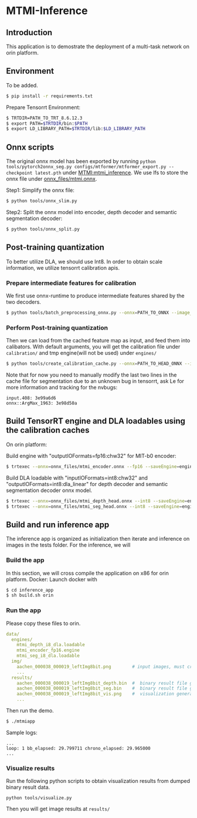 # MTMI-Inference
## Introduction
This application is to demostrate the deployment of a multi-task network on orin platform. 

## Environment

To be added.
```bash
$ pip install -r requirements.txt
```

Prepare Tensorrt Environment:
```bash
$ TRTDIR=PATH_TO_TRT_8.6.12.3
$ export PATH=$TRTDIR/bin:$PATH
$ export LD_LIBRARY_PATH=$TRTDIR/lib:$LD_LIBRARY_PATH
```

## Onnx scripts

The original onnx model has been exported by running `python tools/pytorch2onnx_seg.py configs/mtformer/mtformer_export.py --checkpoint latest.pth` under [MTMI:mtmi_inference](https://gitlab-master.nvidia.com/boyinz/mtmi/-/tree/mtmi_inference). We use lfs to store the onnx file under [onnx_files/mtmi.onnx](https://gitlab-master.nvidia.com/boyinz/mtmi-inference/-/tree/main/onnx_files).

Step1: Simplify the onnx file:
```bash
$ python tools/onnx_slim.py
```

Step2: Split the onnx model into encoder, depth decoder and semantic segmentation decoder:
```bash
$ python tools/onnx_split.py
```

## Post-training quantization

To better utilize DLA, we should use Int8. In order to obtain scale information, we utilize tensorrt calibration apis.

### Prepare intermediate features for calibration
We first use onnx-runtime to produce intermediate features shared by the two decoders.
```bash
$ python tools/batch_preprocessing_onnx.py --onnx=PATH_TO_ONNX --image_path=PATH_TO_IMAGE_FILES --output_path=PATH_TO_SAVE_INTERMEDIATE_FEATURES
```

### Perform Post-training quantization
Then we can load from the cached feature map as input, and feed them into calibators.
With default arguments, you will get the calibration file under `calibration/` and tmp engine(will not be used) under `engines/`

```bash
$ python tools/create_calibration_cache.py --onnx=PATH_TO_HEAD_ONNX --image-path=PATH_TO_IMAGE_FILES --output-path=PATH_TO_SAVE_ENGINES --cache-path=PATH_TO_SAVE_CALIBRATION_FILES
```

Note that for now you need to manually modify the last two lines in the cache file for segmentation due to an unknown bug in tensorrt, ask Le for more information and tracking for the nvbugs:
```
input.408: 3e99a6d6
onnx::ArgMax_1963: 3e98d50a
```

## Build TensorRT engine and DLA loadables using the calibration caches
On orin platform:

Build engine with "outputIOFormats=fp16:chw32" for MIT-b0 encoder:
```bash
$ trtexec --onnx=onnx_files/mtmi_encoder.onnx --fp16 --saveEngine=engines/mtmi_encoder_fp16.engine --outputIOFormats=fp16:chw32 --verbose
```

Build DLA loadable with "inputIOFormats=int8:chw32" and "outputIOFormats=int8:dla_linear" for depth decoder and semantic segmentation decoder onnx model.
```bash
$ trtexec --onnx=onnx_files/mtmi_depth_head.onnx --int8 --saveEngine=engines/mtmi_depth_i8_dla.bin --useDLACore=0 --inputIOFormats=int8:chw32 --outputIOFormats=int8:dla_linear --buildOnly --verbose --buildDLAStandalone --calib=calibration/calibration_cache_depth.bin
$ trtexec --onnx=onnx_files/mtmi_seg_head.onnx --int8 --saveEngine=engines/mtmi_seg_i8_dla.bin --useDLACore=1 --inputIOFormats=int8:chw32 --outputIOFormats=int8:dla_linear --buildOnly --verbose --buildDLAStandalone --calib=calibration/calibration_cache_seg_mod.bin
```

## Build and run inference app
The inference app is organized as initialization then iterate and inference on images in the tests folder.
For the inference, we will 

### Build the app
In this section, we will cross compile the application on x86 for orin platform.
Docker: 
Launch docker with 

```bash
$ cd inference_app
$ sh build.sh orin
```

### Run the app
Please copy these files to orin.
```yaml
data/
  engines/
    mtmi_depth_i8_dla.loadable
    mtmi_encoder_fp16.engine
    mtmi_seg_i8_dla.loadable
  img/
    aachen_000038_000019_leftImg8bit.png        # input images, must crop to 1024x1024
    ...
  results/
    aachen_000038_000019_leftImg8bit_depth.bin  #  binary result file generated by demo app
    aachen_000038_000019_leftImg8bit_seg.bin    #  binary result file generated by demo app
    aachen_000038_000019_leftImg8bit_vis.png    #  visualization generated by visualize.py
    ...
```
Then run the demo.
```bash
$ ./mtmiapp
```

Sample logs:
```
...
loop: 1 bb_elapsed: 29.799711 chrono_elapsed: 29.965000
...
```

### Visualize results
Run the following python scripts to obtain visualization results from dumped binary result data.
```
python tools/visualize.py
```

Then you will get image results at `results/`
